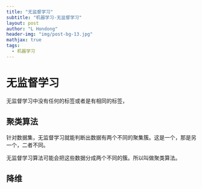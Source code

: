 ```yaml
---
title: "无监督学习"
subtitle: "机器学习-无监督学习"
layout: post
author: "L Hondong"
header-img: "img/post-bg-13.jpg"
mathjax: true
tags:
  - 机器学习
---
```


# 无监督学习

无监督学习中没有任何的标签或者是有相同的标签，

## 聚类算法

针对数据集，无监督学习就能判断出数据有两个不同的聚集簇。这是一个，那是另一个，二者不同。

无监督学习算法可能会把这些数据分成两个不同的簇。所以叫做聚类算法。

## 降维
